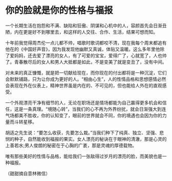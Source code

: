 # 你的脸就是你的性格与福报

一个长期生活在抱怨和不满、缺陷和狂傲、阴谋和心机中的人，容颜首先会日渐丑陋，内在更是好不到哪里去，和这样的人交往、合作、生活，结果可想而知。 

十年前我觉得周杰伦一点儿都不帅，唱歌时歌词都咬不清，现在我每个周末都追有他在的《中国好声音》，因为我发现他幽默又真诚，体贴又温暖。这么多年里他除了爱妈妈，还去爱了漂亮的女人，有了可爱的宝宝，爱得广了，心就宽了，人也帅了。青春散尽后的女人和男人大抵都是如此，不是变美了就是变丑了，没有中间。 

对未来的真正慷慨，就是把一切献给现在，而你现在的付出都将是一种沉淀，它们会默默铺路，只为让你成为更好的人。“相由心生”，人的性情品格和思想感情必然会表现在外在仪表上，精神世界虽是内在的、不可见的，但也能给人外在的直观感受。 

一个外观漂亮干净有细节的人，无论在职场还是情场都能为自己赢得更多机会和信任，这是一条真理。“境随心转”，当我们的心不再为外界纷扰，就会日渐强大到连气场都美不胜收，你的认知变了，眼前的世界就会不同，你的境遇也会因为你的力量而斗转星移。 

胡适之先生说：“要怎么收获，先要怎么栽。”当我们种下了纯真、独立、坚强、悲悯的种子，自然能收到福报的果实。女人漂亮的秘诀在于眼神的清澈，那是心灵的上善若水;男人俊朗的秘密在于心胸的广袤，那是灵魂的厚德载物。 

唯有那些美好的性情与品格，能给我们一张敌得过岁月的漂亮的脸，而美貌也是一种福报。 

（甜甜摘自意林微信）